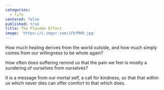 ```yaml
---
categories:
  - life
centered: false
published: true
title: The Placebo Effect
image: 'https://i.imgur.com/iFbfMHO.jpg'
---
```

How much healing
derives from the world outside,
and how much simply comes
from our willingness
to be whole again?

How often
does suffering remind us
that the pain we feel
is mostly a sundering
of ourselves
from ourselves?

It is a message
from our mortal self,
a call for kindness,
so that that within us
which never dies
can offer comfort
to that which does.
